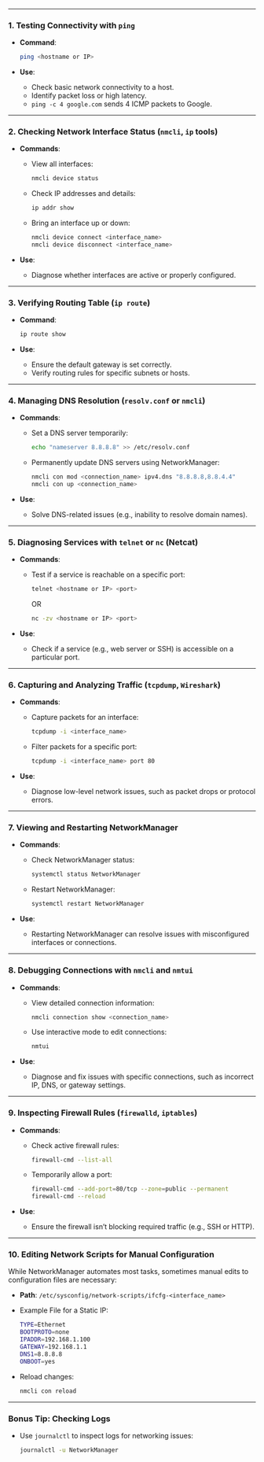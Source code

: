___
### **1. Testing Connectivity with `ping`**

- **Command**:
    
    ```bash
    ping <hostname or IP>
    ```
    
- **Use**:
    - Check basic network connectivity to a host.
    - Identify packet loss or high latency.
    - `ping -c 4 google.com` sends 4 ICMP packets to Google.

---

### **2. Checking Network Interface Status (`nmcli`, `ip` tools)**

- **Commands**:
    - View all interfaces:
        
        ```bash
        nmcli device status
        ```
        
    - Check IP addresses and details:
        
        ```bash
        ip addr show
        ```
        
    - Bring an interface up or down:
        
        ```bash
        nmcli device connect <interface_name>
        nmcli device disconnect <interface_name>
        ```
        
- **Use**:
    - Diagnose whether interfaces are active or properly configured.

---

### **3. Verifying Routing Table (`ip route`)**

- **Command**:
    
    ```bash
    ip route show
    ```
    
- **Use**:
    - Ensure the default gateway is set correctly.
    - Verify routing rules for specific subnets or hosts.

---

### **4. Managing DNS Resolution (`resolv.conf` or `nmcli`)**

- **Commands**:
    - Set a DNS server temporarily:
        
        ```bash
        echo "nameserver 8.8.8.8" >> /etc/resolv.conf
        ```
        
    - Permanently update DNS servers using NetworkManager:
        
        ```bash
        nmcli con mod <connection_name> ipv4.dns "8.8.8.8,8.8.4.4"
        nmcli con up <connection_name>
        ```
        
- **Use**:
    - Solve DNS-related issues (e.g., inability to resolve domain names).

---

### **5. Diagnosing Services with `telnet` or `nc` (Netcat)**

- **Commands**:
    - Test if a service is reachable on a specific port:
        
        ```bash
        telnet <hostname or IP> <port>
        ```
        
        OR
        
        ```bash
        nc -zv <hostname or IP> <port>
        ```
        
- **Use**:
    - Check if a service (e.g., web server or SSH) is accessible on a particular port.

---

### **6. Capturing and Analyzing Traffic (`tcpdump`, `Wireshark`)**

- **Commands**:
    - Capture packets for an interface:
        
        ```bash
        tcpdump -i <interface_name>
        ```
        
    - Filter packets for a specific port:
        
        ```bash
        tcpdump -i <interface_name> port 80
        ```
        
- **Use**:
    - Diagnose low-level network issues, such as packet drops or protocol errors.

---

### **7. Viewing and Restarting NetworkManager**

- **Commands**:
    - Check NetworkManager status:
        
        ```bash
        systemctl status NetworkManager
        ```
        
    - Restart NetworkManager:
        
        ```bash
        systemctl restart NetworkManager
        ```
        
- **Use**:
    - Restarting NetworkManager can resolve issues with misconfigured interfaces or connections.

---

### **8. Debugging Connections with `nmcli` and `nmtui`**

- **Commands**:
    - View detailed connection information:
        
        ```bash
        nmcli connection show <connection_name>
        ```
        
    - Use interactive mode to edit connections:
        
        ```bash
        nmtui
        ```
        
- **Use**:
    - Diagnose and fix issues with specific connections, such as incorrect IP, DNS, or gateway settings.

---

### **9. Inspecting Firewall Rules (`firewalld`, `iptables`)**

- **Commands**:
    - Check active firewall rules:
        
        ```bash
        firewall-cmd --list-all
        ```
        
    - Temporarily allow a port:
        
        ```bash
        firewall-cmd --add-port=80/tcp --zone=public --permanent
        firewall-cmd --reload
        ```
        
- **Use**:
    - Ensure the firewall isn’t blocking required traffic (e.g., SSH or HTTP).

---

### **10. Editing Network Scripts for Manual Configuration**

While NetworkManager automates most tasks, sometimes manual edits to configuration files are necessary:

- **Path**: `/etc/sysconfig/network-scripts/ifcfg-<interface_name>`
- Example File for a Static IP:
    
    ```bash
    TYPE=Ethernet
    BOOTPROTO=none
    IPADDR=192.168.1.100
    GATEWAY=192.168.1.1
    DNS1=8.8.8.8
    ONBOOT=yes
    ```
    
- Reload changes:
    
    ```bash
    nmcli con reload
    ```
    

---

### **Bonus Tip: Checking Logs**

- Use `journalctl` to inspect logs for networking issues:
    
    ```bash
    journalctl -u NetworkManager
    ```
    
